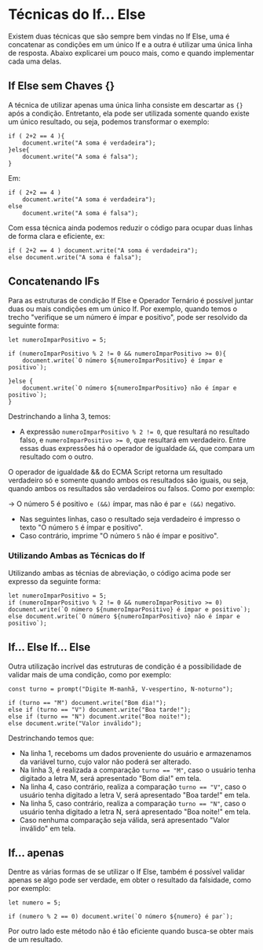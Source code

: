 # Técnicas do If... Else

Existem duas técnicas que são sempre bem vindas no If Else, uma é concatenar as condições em um único If e a outra é utilizar uma única linha de resposta. Abaixo explicarei um pouco mais, como e quando implementar cada uma delas.

## If Else sem Chaves {}

A técnica de utilizar apenas uma única linha consiste em descartar as ```{}``` após a condição. Entretanto, ela pode ser utilizada somente quando existe um único resultado, ou seja, podemos transformar o exemplo:

```
if ( 2+2 == 4 ){
    document.write("A soma é verdadeira");
}else{
    document.write("A soma é falsa");
}
```

Em:

```
if ( 2+2 == 4 )
    document.write("A soma é verdadeira");
else
    document.write("A soma é falsa");
```

Com essa técnica ainda podemos reduzir o código para ocupar duas linhas de forma clara e eficiente, ex:

```
if ( 2+2 == 4 ) document.write("A soma é verdadeira");
else document.write("A soma é falsa");
```

## Concatenando IFs

Para as estruturas de condição If Else e Operador Ternário é possível juntar duas ou mais condições em um único If. Por exemplo, quando temos o trecho "verifique se um número é ímpar e positivo", pode ser resolvido da seguinte forma:

```
let numeroImparPositivo = 5;

if (numeroImparPositivo % 2 != 0 && numeroImparPositivo >= 0){
    document.write(`O número ${numeroImparPositivo} é ímpar e positivo`);

}else {
    document.write(`O número ${numeroImparPositivo} não é ímpar e positivo`);
}
```

Destrinchando a linha 3, temos:
- A expressão ```numeroImparPositivo % 2 != 0```, que resultará no resultado falso, e ```numeroImparPositivo >= 0```, que resultará em verdadeiro. Entre essas duas expressões há o operador de igualdade ```&&```, que compara um resultado com o outro.

O operador de igualdade && do ECMA Script retorna um resultado verdadeiro só e somente quando ambos os resultados são iguais, ou seja, quando ambos os resultados são verdadeiros ou falsos. Como por exemplo:

-> O número 5 é positivo ```e (&&)``` ímpar, mas não é par ```e (&&)``` negativo.

- Nas seguintes linhas, caso o resultado seja verdadeiro é impresso o texto "O número ```5``` é ímpar e positivo".
- Caso contrário, imprime "O número ```5``` não é ímpar e positivo".

### Utilizando Ambas as Técnicas do If

Utilizando ambas as técnias de abreviação, o código acima pode ser expresso da seguinte forma:

```
let numeroImparPositivo = 5;
if (numeroImparPositivo % 2 != 0 && numeroImparPositivo >= 0) document.write(`O número ${numeroImparPositivo} é ímpar e positivo`);
else document.write(`O número ${numeroImparPositivo} não é ímpar e positivo`);
```

## If... Else If... Else

Outra utilização incrível das estruturas de condição é a possibilidade de validar mais de uma condição, como por exemplo:

```
const turno = prompt("Digite M-manhã, V-vespertino, N-noturno");

if (turno == "M") document.write("Bom dia!");
else if (turno == "V") document.write("Boa tarde!");
else if (turno == "N") document.write("Boa noite!");
else document.write("Valor inválido");
```

Destrinchando temos que:

- Na linha 1, receboms um dados proveniente do usuário e armazenamos da variável turno, cujo valor não poderá ser alterado.
- Na linha 3, é realizada a comparação ```turno == "M"```, caso o usuário tenha digitado a letra M, será apresentado "Bom dia!" em tela.
- Na linha 4, caso contrário, realiza a comparação ```turno == "V"```, caso o usuário tenha digitado a letra V, será apresentado "Boa tarde!" em tela.
- Na linha 5, caso contrário, realiza a comparação ```turno == "N"```, caso o usuário tenha digitado a letra N, será apresentado "Boa noite!" em tela.
- Caso nenhuma comparação seja válida, será apresentado "Valor inválido" em tela.

## If... apenas

Dentre as várias formas de se utilizar o If Else, também é possível validar apenas se algo pode ser verdade, em obter o resultado da falsidade, como por exemplo:

```
let numero = 5;

if (numero % 2 == 0) document.write(`O número ${numero} é par`);
```

Por outro lado este método não é tão eficiente quando busca-se obter mais de um resultado.
